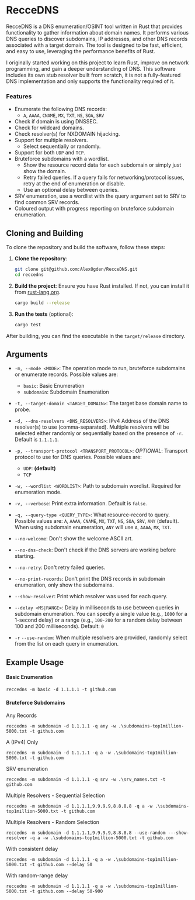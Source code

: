 # RecceDNS 

RecceDNS is a DNS enumeration/OSINT tool written in Rust 
that provides functionality to gather information about domain names. It performs various DNS queries to discover subdomains, IP addresses, and other DNS records associated with a target domain. The tool is designed to be fast, efficient, and easy to use, leveraging the performance benefits of Rust.

I originally started working on this project to learn Rust, improve on network programming, and gain a deeper understanding of DNS. This software includes its own stub resolver built from scratch, it is not a fully-featured DNS implementation and only supports the functionality required of it.

### Features

- Enumerate the following DNS records:
	- `A`, `AAAA`, `CNAME`, `MX`, `TXT`, `NS`, `SOA`, `SRV`
- Check if domain is using DNSSEC.
- Check for wildcard domains.
- Check resolver(s) for NXDOMAIN hijacking.
- Support for multiple resolvers.
	- Select sequentially or randomly.
- Support for both `UDP` and `TCP`.
- Bruteforce subdomains with a wordlist.
	- Show the resource record data for each subdomain or simply just show the domain.
	- Retry failed queries. If a query fails for networking/protocol issues, retry at the end of enumeration or disable.
	- Use an optional delay between queries.
- SRV enumeration, use a wordlist with the query argument set to SRV to find common SRV records.
- Coloured output with progress reporting on bruteforce subdomain enumeration.

## Cloning and Building

To clone the repository and build the software, follow these steps:

1. **Clone the repository**:
	```sh
	git clone git@github.com:AlexOgden/RecceDNS.git
	cd reccedns
	```

2. **Build the project**:
	Ensure you have Rust installed. If not, you can install it from [rust-lang.org](https://www.rust-lang.org/).

	```sh
	cargo build --release
	```

3. **Run the tests** (optional):
	```sh
	cargo test
	```

After building, you can find the executable in the `target/release` directory.

## Arguments

- `-m, --mode <MODE>`: The operation mode to run, bruteforce subdomains or enumerate records. Possible values are:
  - `basic`: Basic Enumeration
  - `subdomain`: Subdomain Enumeration

- `-t, --target-domain <TARGET_DOMAIN>`: The target base domain name to probe.

- `-d, --dns-resolvers <DNS_RESOLVERS>`: IPv4 Address of the DNS resolver(s) to use (comma-separated). Multiple resolvers will be selected either randomly or sequentially based on the presence of `-r`. Default is `1.1.1.1`.

- `-p, --transport-protocol <TRANSPORT_PROTOCOL>`: *OPTIONAL*: Transport protocol to use for DNS queries. Possible values are:
  - `UDP`: **(default)**
  - `TCP`

- `-w, --wordlist <WORDLIST>`: Path to subdomain wordlist. Required for enumeration mode.

- `-v, --verbose`: Print extra information. Default is `false`.

- `-q, --query-type <QUERY_TYPE>`: What resource-record to query. Possible values are: `A`, `AAAA`, `CNAME`, `MX`, `TXT`, `NS`, `SOA`, `SRV`, `ANY` (default). When using subdomain enumeration, `ANY` will use `A`, `AAAA`, `MX`, `TXT`.

- `--no-welcome`: Don't show the welcome ASCII art.

- `--no-dns-check`: Don't check if the DNS servers are working before starting.

- `--no-retry`: Don't retry failed queries.

- `--no-print-records`: Don't print the DNS records in subdomain enumeration, only show the subdomains.

- `--show-resolver`: Print which resolver was used for each query.

- `--delay <MS|RANGE>`: Delay in milliseconds to use between queries in subdomain enumeration. You can specify a single value (e.g., `1000` for a 1-second delay) or a range (e.g., `100-200` for a random delay between 100 and 200 milliseconds). Default: `0`

- `-r` `--use-random`: When multiple resolvers are provided, randomly select from the list on each query in enumeration.

## Example Usage

#### Basic Enumeration

`reccedns -m basic -d 1.1.1.1 -t github.com`

#### Bruteforce Subdomains

Any Records

`reccedns -m subdomain -d 1.1.1.1 -q any -w .\subdomains-top1million-5000.txt -t github.com`

A (IPv4) Only

`reccedns -m subdomain -d 1.1.1.1 -q a -w .\subdomains-top1million-5000.txt -t github.com`

SRV enumeration

`reccedns -m subdomain -d 1.1.1.1 -q srv -w .\srv_names.txt -t github.com`

Multiple Resolvers - Sequential Selection

`reccedns -m subdomain -d 1.1.1.1,9.9.9.9,8.8.8.8 -q a -w .\subdomains-top1million-5000.txt -t github.com`

Multiple Resolvers - Random Selection

`reccedns -m subdomain -d 1.1.1.1,9.9.9.9,8.8.8.8 --use-random ---show-resolver -q a -w .\subdomains-top1million-5000.txt -t github.com`

With consistent delay

`reccedns -m subdomain -d 1.1.1.1 -q a -w .\subdomains-top1million-5000.txt -t github.com --delay 50`

With random-range delay

`reccedns -m subdomain -d 1.1.1.1 -q a -w .\subdomains-top1million-5000.txt -t github.com --delay 50-900`